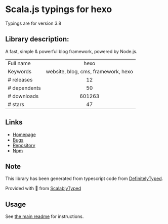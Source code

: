 
# Scala.js typings for hexo

Typings are for version 3.8

## Library description:
A fast, simple & powerful blog framework, powered by Node.js.

|                    |                 |
| ------------------ | :-------------: |
| Full name          | hexo |
| Keywords           | website, blog, cms, framework, hexo |
| # releases         | 12 |
| # dependents       | 50 |
| # downloads        | 601263 |
| # stars            | 47 |

## Links
- [Homepage](https://hexo.io/)
- [Bugs](https://github.com/hexojs/hexo/issues)
- [Repository](https://github.com/hexojs/hexo)
- [Npm](https://www.npmjs.com/package/hexo)
    


## Note
This library has been generated from typescript code from [DefinitelyTyped](https://definitelytyped.org).

Provided with :purple_heart: from [ScalablyTyped](https://github.com/oyvindberg/ScalablyTyped)

## Usage
See [the main readme](../../readme.md) for instructions.


